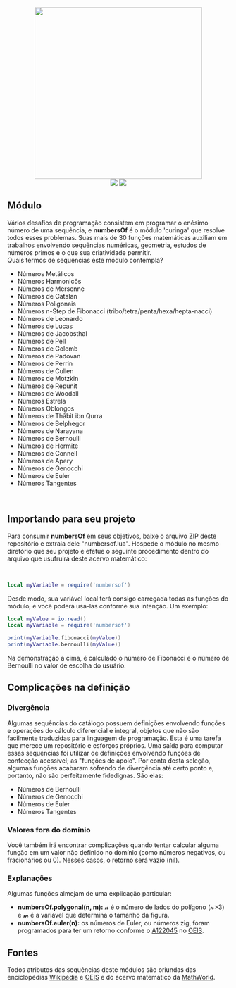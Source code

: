 <div align="center">
<img width=380px height=390px src="https://user-images.githubusercontent.com/110111018/214122638-0f3eedf1-4ef8-46af-9eca-a4758bbb32a6.png"/>
<br>
<img src=https://img.shields.io/github/license/lulu-ancacio/numbersOf>
<img src=http://img.shields.io/static/v1?label=language&message=lua&color=rgb(138,43,226)&style=flat>
</div>

<h2>Módulo</h2>
<p>
Vários desafios de programação consistem em programar o enésimo número de uma sequência, e <strong>numbersOf</strong> é o módulo 'curinga' que resolve todos esses problemas. Suas mais de 30 funções matemáticas auxiliam em trabalhos envolvendo sequências numéricas, geometria, estudos de números primos e o que sua criatividade permitir. 
<br>
Quais termos de sequências este módulo contempla?
<ul>
<li>Números Metálicos</li>
<li>Números Harmonicôs</li>
<li>Números de Mersenne</li>
<li>Números de Catalan</li>
<li>Números Poligonais</li>
<li>Números n-Step de Fibonacci (tribo/tetra/penta/hexa/hepta-nacci)</li>
<li>Números de Leonardo</li>
<li>Números de Lucas</li>
<li>Números de Jacobsthal</li>
<li>Números de Pell</li>
<li>Números de Golomb</li>
<li>Números de Padovan</li>
<li>Números de Perrin</li>
<li>Números de Cullen</li>
<li>Números de Motzkin</li>
<li>Números de Repunit</li>
<li>Números de Woodall</li>
<li>Números Estrela</li>
<li>Números Oblongos</li>
<li>Números de Thâbit ibn Qurra</li>
<li>Números de Belphegor</li>
<li>Números de Narayana</li>
<li>Números de Bernoulli</li>
<li>Números de Hermite</li>
<li>Números de Connell</li>
<li>Números de Apery</li>
<li>Números de Genocchi</li>
<li>Números de Euler</li>
<li>Números Tangentes</li>
</ul>
</p>
<br>
<h2>Importando para seu projeto</h2>
<p>
Para consumir <strong>numbersOf</strong> em seus objetivos, baixe o arquivo ZIP deste repositório e extraia dele "numbersof.lua". Hospede o módulo no mesmo diretório que seu projeto e efetue o seguinte procedimento dentro do arquivo que usufruirá deste acervo matemático:
</p>
<br>

```lua
local myVariable = require('numbersof')
```

<p>
Desde modo, sua variável local terá consigo carregada todas as funções do módulo, e você poderá usá-las conforme sua intenção. Um exemplo:
</p>

```lua
local myValue = io.read()
local myVariable = require('numbersof')

print(myVariable.fibonacci(myValue))
print(myVariable.bernoulli(myValue))
```

<p>
Na demonstração a cima, é calculado o número de Fibonacci e o número de Bernoulli no valor de escolha do usuário.
</p>

<h2>Complicações na definição</h2>
<h3>Divergência</h3>
<p>
Algumas sequências do catálogo possuem definições envolvendo funções e operações do cálculo diferencial e integral, objetos que não são facilmente traduzidas para linguagem de programação. Esta é uma tarefa que merece um repositório e esforços próprios. Uma saída para computar essas sequências foi utilizar de definições envolvendo funções de confecção acessível; as "funções de apoio". Por conta desta seleção, algumas funções acabaram sofrendo de divergência até certo ponto e, portanto, não são perfeitamente fidedignas. São elas:
<ul>
<li>Números de Bernoulli</li>
<li>Números de Genocchi</li>
<li>Números de Euler</li>
<li>Números Tangentes</li>
</ul>
</p>
<h3>Valores fora do domínio</h3>
<p>
Você também irá encontrar complicações quando tentar calcular alguma função em um valor não definido no domínio (como números negativos, ou fracionários ou 0). Nesses casos, o retorno será vazio (nil).
</p>
<h3>Explanações</h3>
<p>
Algumas funções almejam de uma explicação particular:
<ul>
<li><strong>numbersOf.polygonal(n, m):</strong> 𝓷 é o número de lados do polígono (𝓷>3) e 𝓶 é a variável que determina o tamanho da figura.</li>
<li><strong>numbersOf.euler(n):</strong> os números de Euler, ou números zig, foram programados para ter um retorno conforme o <a href="https://oeis.org/A122045">A122045</a> no <a href="https://oeis.org/">OEIS</a>.
</li>
</ul>
</p>
<h2>Fontes</h2>
<p>
Todos atributos das sequências deste módulos são oriundas das enciclopédias <a href="https://wikipedia.org">Wikipédia</a> e <a href="https://oeis.org">OEIS</a> e do acervo matemático da <a href="https://mathworld.wolfram.com/">MathWorld</a>.
</p>
